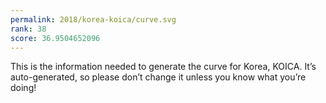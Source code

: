 ```yaml
---
permalink: 2018/korea-koica/curve.svg
rank: 38
score: 36.9504652096
---
```


This is the information needed to generate the curve for Korea, KOICA. It’s
auto-generated, so please don’t change it unless you know what you’re
doing!
